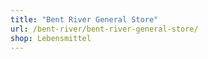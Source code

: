 ```yaml
---
title: "Bent River General Store"
url: /bent-river/bent-river-general-store/
shop: Lebensmittel
---
```

